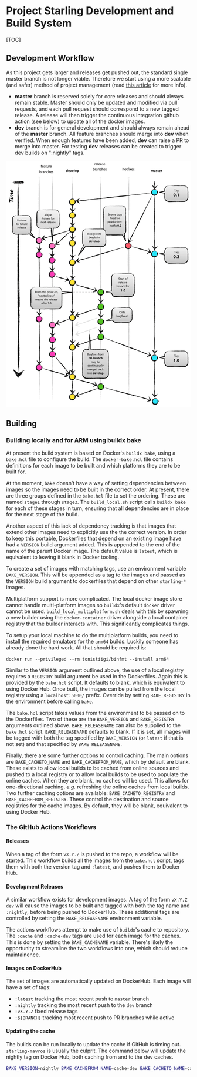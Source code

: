 # Project Starling Development and Build System

[TOC]

## Development Workflow

As this project gets larger and releases get pushed out, the standard single master branch is not longer viable. Therefore we start using a more scalable (and safer) method of project management (read [this article](https://nvie.com/posts/a-successful-git-branching-model/) for more info).

* **master** branch is reserved solely for core releases and should always remain stable. Master should only be updated and modified via pull requests, and each pull request should correspond to a new tagged release. A release will then trigger the continuous integration github action (see below) to update all of the docker images.
* **dev** branch is for general development and should always remain ahead of the **master** branch. All feature branches should merge into **dev** when verified. When enough features have been added, **dev** can raise a PR to merge into master. For testing **dev** releases can be created to trigger dev builds on ":nightly" tags.

![development method](../img/git-modelx.png)


## Building

### Building locally and for ARM using buildx bake

At present the build system is based on Docker's `buildx bake`, using a `bake.hcl` file to configure the build. The
`docker-bake.hcl` file contains definitions for each image to be built and which platforms they are to be built for.

At the moment, `bake` doesn't have a way of setting dependencies between images so the images need to be built in the
correct order. At present, there are three groups defined in the `bake.hcl` file to set the ordering. These are named
`stage1` through `stage3`. The `build_local.sh` script calls `buildx bake` for each of these stages in turn, ensuring
that all dependencies are in place for the next stage of the build.

Another aspect of this lack of dependency tracking is that images that extend other images need to explicitly use the
the correct version. In order to keep this portable, Dockerfiles that depend on an existing image have had a `VERSION`
build argument added. This is appended to the end of the name of the parent Docker image. The default value is `latest`,
which is equivalent to leaving it blank in Docker tooling.

To create a set of images with matching tags, use an environment variable `BAKE_VERSION`. This will be appended as a tag
to the images and passed as the `VERSION` build argument to dockerfiles that depend on other `starling-*` images.

Multiplatform support is more complicated. The local docker image store cannot handle multi-platform images so
`buildx`'s default `docker` driver cannot be used. `build_local_multiplatform.sh` deals with this by spawning a new
builder using the `docker-container` driver alongside a local container registry that the builder interacts with. This
significantly complicates things.

To setup your local machine to do the multiplatform builds, you need to install the required emulators for the `arm64`
builds. Luckily someone has already done the hard work. All that should be required is:

```
docker run --privileged --rm tonistiigi/binfmt --install arm64
```

Similar to the `VERSION` argument outlined above, the use of a local registry requires a `REGISTRY` build argument be
used in the Dockerfiles. Again this is provided by the `bake.hcl` script. It defaults to blank, which is equivalent to
using Docker Hub. Once built, the images can be pulled from the local registry using a `localhost:5000/` prefix.
Override by setting `BAKE_REGISTRY` in the environment before calling `bake`.

The `bake.hcl` script takes values from the environment to be passed on to the Dockerfiles. Two of these are the
`BAKE_VERSION` and `BAKE_REGISTRY` arguments outlined above. `BAKE_RELEASENAME` can also be supplied to the `bake.hcl`
script. `BAKE_RELEASENAME` defaults to blank. If it is set, all images will be tagged with both the tag specified by
`BAKE_VERSION` (or `latest` if that is not set) and that specified by `BAKE_RELEASENAME`.

Finally, there are some further options to control caching. The main options are `BAKE_CACHETO_NAME` and
`BAKE_CACHEFROM_NAME`, which by default are blank. These exists to allow local builds to be cached from online sources
and pushed to a local registry or to allow local builds to be used to populate the online caches. When they are blank,
no caches will be used. This allows for one-directional caching, _e.g._ refreshing the online caches from local builds.
Two further caching options are available: `BAKE_CACHETO_REGISTRY` and `BAKE_CACHEFROM_REGISTRY`. These control the
destination and source registries for the cache images. By default, they will be blank, equivalent to using Docker Hub.


### The GitHub Actions Workflows

#### Releases

When a tag of the form `vX.Y.Z` is pushed to the repo, a workflow will be started. This workflow builds all the images
from the `bake.hcl` script, tags them with both the version tag and `:latest`, and pushes them to Docker Hub.

#### Development Releases
A similar workflow exists for development images.  A tag of the form `vX.Y.Z-dev` will cause the images to be built and tagged with
both the tag name and `:nightly`, before being pushed to DockerHub. These additional tags are controlled by setting the
`BAKE_RELEASENAME` environment variable.

The actions workflows attempt to make use of `buildx`'s cache to repository. The `:cache` and `:cache-dev` tags are used
for each image for the caches. This is done by setting the `BAKE_CACHENAME` variable. There's likely the opportunity to
streamline the two workflows into one, which should reduce maintainence.

#### Images on DockerHub

The set of images are automatically updated on DockerHub. Each image will have a set of tags:

 - `:latest` tracking the most recent push to `master` branch
 - `:nightly` tracking the most recent push to the `dev` branch
 - `:vX.Y.Z` fixed release tags
 - `:${BRANCH}` tracking most recent push to PR branches while active

#### Updating the cache

The builds can be run locally to update the cache if GitHub is timing out. `starling-mavros` is usually the culprit.
The command below will update the nightly tag on Docker Hub, both caching from and to the dev caches.

```bash
BAKE_VERSION=nightly BAKE_CACHEFROM_NAME=cache-dev BAKE_CACHETO_NAME=cache-dev docker buildx bake -f buildtools/docker-bake.hcl --push starling-mavros
```
